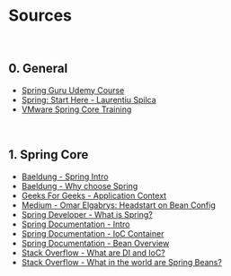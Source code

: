 # Sources
<!-- @Alphabetized -->

<br>

## 0. General
* [Spring Guru Udemy Course](https://www.udemy.com/course/spring-framework-5-beginner-to-guru/)
* [Spring: Start Here - Laurentiu Spilca](https://www.manning.com/books/spring-start-here)
* [VMware Spring Core Training](https://www.globalknowledge.com/en-gb/courses/vmware/enterprise_architecture/vmsc/p#)

<br>

## 1. Spring Core
* [Baeldung - Spring Intro](https://www.baeldung.com/spring-tutorial)
* [Baeldung - Why choose Spring](https://www.baeldung.com/spring-why-to-choose)
* [Geeks For Geeks - Application Context](https://www.geeksforgeeks.org/spring-applicationcontext/)
* [Medium - Omar Elgabrys: Headstart on Bean Config](https://medium.com/omarelgabrys-blog/spring-a-head-start-beans-configuration-part-2-4a8c239b070a)
* [Spring Developer - What is Spring?](https://www.youtube.com/watch?v=Spzug_SjJnM)
* [Spring Documentation - Intro](https://docs.spring.io/spring-framework/docs/3.2.x/spring-framework-reference/html/overview.html)
* [Spring Documentation - IoC Container](https://docs.spring.io/spring-framework/docs/3.2.x/spring-framework-reference/html/beans.html)
* [Spring Documentation - Bean Overview](https://docs.spring.io/spring-framework/docs/3.2.x/spring-framework-reference/html/beans.html#beans-definition)
* [Stack Overflow - What are DI and IoC?](https://stackoverflow.com/questions/9403155/what-is-dependency-injection-and-inversion-of-control-in-spring-framework)
* [Stack Overflow - What in the world are Spring Beans?](https://stackoverflow.com/questions/17193365/what-in-the-world-are-spring-beans)